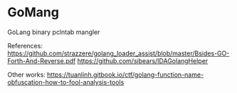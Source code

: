 # GoMang
GoLang binary pclntab mangler


References:
https://github.com/strazzere/golang_loader_assist/blob/master/Bsides-GO-Forth-And-Reverse.pdf
https://github.com/sibears/IDAGolangHelper

Other works:
https://tuanlinh.gitbook.io/ctf/golang-function-name-obfuscation-how-to-fool-analysis-tools
